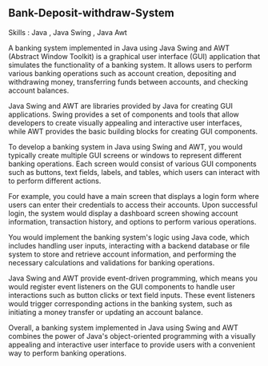 Bank-Deposit-withdraw-System
-----------------------------------------------------
Skills : Java , Java Swing , Java Awt 

A banking system implemented in Java using Java Swing and AWT (Abstract Window Toolkit) is a graphical user interface (GUI) application that simulates the functionality of a banking system. It allows users to perform various banking operations such as account creation, depositing and withdrawing money, transferring funds between accounts, and checking account balances.

Java Swing and AWT are libraries provided by Java for creating GUI applications. Swing provides a set of components and tools that allow developers to create visually appealing and interactive user interfaces, while AWT provides the basic building blocks for creating GUI components.

To develop a banking system in Java using Swing and AWT, you would typically create multiple GUI screens or windows to represent different banking operations. Each screen would consist of various GUI components such as buttons, text fields, labels, and tables, which users can interact with to perform different actions.

For example, you could have a main screen that displays a login form where users can enter their credentials to access their accounts. Upon successful login, the system would display a dashboard screen showing account information, transaction history, and options to perform various operations.

You would implement the banking system's logic using Java code, which includes handling user inputs, interacting with a backend database or file system to store and retrieve account information, and performing the necessary calculations and validations for banking operations.

Java Swing and AWT provide event-driven programming, which means you would register event listeners on the GUI components to handle user interactions such as button clicks or text field inputs. These event listeners would trigger corresponding actions in the banking system, such as initiating a money transfer or updating an account balance.

Overall, a banking system implemented in Java using Swing and AWT combines the power of Java's object-oriented programming with a visually appealing and interactive user interface to provide users with a convenient way to perform banking operations.

